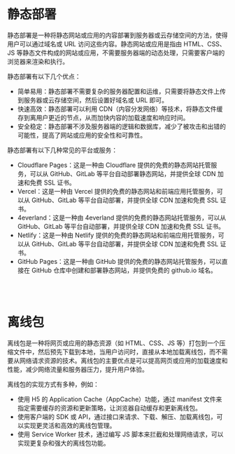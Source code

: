 # 静态部署

静态部署是一种将静态网站或应用的内容部署到服务器或云存储空间的方法，使得用户可以通过域名或 URL 访问这些内容。静态网站或应用是指由 HTML、CSS、JS 等静态文件构成的网站或应用，不需要服务器端的动态处理，只需要客户端的浏览器来渲染和执行。

静态部署有以下几个优点：

-   简单易用：静态部署不需要复杂的服务器配置和运维，只需要将静态文件上传到服务器或云存储空间，然后设置好域名或 URL 即可。
-   快速高效：静态部署可以利用 CDN（内容分发网络）等技术，将静态文件缓存到离用户更近的节点，从而加快内容的加载速度和响应时间。
-   安全稳定：静态部署不涉及服务器端的逻辑和数据库，减少了被攻击和出错的可能性，提高了网站或应用的安全性和可靠性。

静态部署有以下几种常见的平台或服务：

-   Cloudflare Pages：这是一种由 Cloudflare 提供的免费的静态网站托管服务，可以从 GitHub、GitLab 等平台自动部署静态网站，并提供全球 CDN 加速和免费 SSL 证书。
-   Vercel：这是一种由 Vercel 提供的免费的静态网站和前端应用托管服务，可以从 GitHub、GitLab 等平台自动部署，并提供全球 CDN 加速和免费 SSL 证书。
-   4everland：这是一种由 4everland 提供的免费的静态网站托管服务，可以从 GitHub、GitLab 等平台自动部署，并提供全球 CDN 加速和免费 SSL 证书。
-   Netlify：这是一种由 Netlify 提供的免费的静态网站和前端应用托管服务，可以从 GitHub、GitLab 等平台自动部署，并提供全球 CDN 加速和免费 SSL 证书。
-   GitHub Pages：这是一种由 GitHub 提供的免费的静态网站托管服务，可以直接在 GitHub 仓库中创建和部署静态网站，并提供免费的 github.io 域名。

<br><br>

# 离线包

离线包是一种将网页或应用的静态资源（如 HTML、CSS、JS 等）打包到一个压缩文件中，然后预先下载到本地，当用户访问时，直接从本地加载离线包，而不需要从网络请求资源的技术。离线包的主要优点是可以提高网页或应用的加载速度和性能，减少网络流量和服务器压力，提升用户体验。

离线包的实现方式有多种，例如：

-   使用 H5 的 Application Cache（AppCache）功能，通过 manifest 文件来指定需要缓存的资源和更新策略，让浏览器自动缓存和更新离线包。
-   使用客户端的 SDK 或 API，通过接口来请求、下载、解压、加载离线包，可以实现更灵活和高效的离线包管理。
-   使用 Service Worker 技术，通过编写 JS 脚本来拦截和处理网络请求，可以实现更复杂和强大的离线包功能。

<br>
